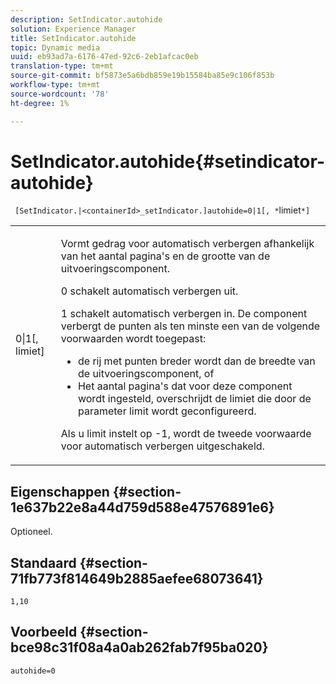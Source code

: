 ```yaml
---
description: SetIndicator.autohide
solution: Experience Manager
title: SetIndicator.autohide
topic: Dynamic media
uuid: eb93ad7a-6176-47ed-92c6-2eb1afcac0eb
translation-type: tm+mt
source-git-commit: bf5873e5a6bdb859e19b15584ba85e9c106f853b
workflow-type: tm+mt
source-wordcount: '78'
ht-degree: 1%

---
```



# SetIndicator.autohide{#setindicator-autohide}

` [SetIndicator.|<containerId>_setIndicator.]autohide=0|1[, *`limiet`*]`

<table id="table_0BEA0B5FFDF64E5594B534B2A87A6D88"> 
 <tbody> 
  <tr> 
   <td colname="col1"> <p> <span class="codeph">0|1[,<span class="varname"> limiet</span>]</span> </p> </td> 
   <td colname="col2"> <p> Vormt gedrag voor automatisch verbergen afhankelijk van het aantal pagina's en de grootte van de uitvoeringscomponent. </p> <p> <span class="codeph"> 0</span> schakelt automatisch verbergen uit. </p> <p> <span class="codeph"> 1</span> schakelt automatisch verbergen in. De component verbergt de punten als ten minste een van de volgende voorwaarden wordt toegepast: </p> <p> 
     <ul id="ul_A7F9C1DDC6AE44BAA348B3AD440A4EDD"> 
      <li id="li_39332158806445DF874C5A52F1331B8B">de rij met punten breder wordt dan de breedte van de uitvoeringscomponent, of </li> 
      <li id="li_E30BAC8B609147ADB8824000F5729B21">Het aantal pagina's dat voor deze component wordt ingesteld, overschrijdt de limiet die door de parameter <span class="codeph"><span class="varname"> limit</span></span> wordt geconfigureerd. </li> 
     </ul> </p> <p> Als u <span class="codeph"><span class="varname"> limit</span></span> instelt op <span class="codeph"> -1</span>, wordt de tweede voorwaarde voor automatisch verbergen uitgeschakeld. </p> </td> 
  </tr> 
 </tbody> 
</table>

## Eigenschappen {#section-1e637b22e8a44d759d588e47576891e6}

Optioneel.

## Standaard {#section-71fb773f814649b2885aefee68073641}

`1,10`

## Voorbeeld {#section-bce98c31f08a4a0ab262fab7f95ba020}

`autohide=0`
